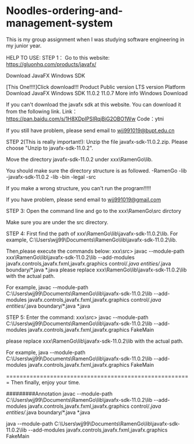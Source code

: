 # Noodles-ordering-and-management-system
This is my group assignment when I was studying software engineering in my junior year.


HELP TO USE:
STEP 1：
Go to this website: https://gluonhq.com/products/javafx/

Download JavaFX Windows SDK

[This One!!!!]Click download!!!
Product			Public version	LTS version	Platform	Download
JavaFX Windows SDK	11.0.2		11.0.7 More info	Windows	Download 

If you can't download the javafx sdk at this website. You can download it from the following link.
Link：https://pan.baidu.com/s/1H8XDpIPSIRqjBiG2OBO1Ww 
Code：ytni

If you still have problem, please send email to wjj991019@bupt.edu.cn

STEP 2(This is really important!):
Unzip the file javafx-sdk-11.0.2.zip. Please choose "Unzip to javafx-sdk-11.0.2". 

Move the directory javafx-sdk-11.0.2 under xxx\RamenGo\lib.

You should make sure the directory structure is as followed.
-RamenGo
  -lib
    -javafx-sdk-11.0.2
        -lib
        -bin
        -legal
  -src

If you make a wrong structure, you can't run the program!!!!!

If you have problem, please send email to wjj991019@gmail.com

STEP 3:
Open the command line and go to the xxx\RamenGo\src dirctory

Make sure you are under the src directory.

STEP 4:
First find the path of  xxx\RamenGo\lib\javafx-sdk-11.0.2\lib.
For example,  C:\Users\wjj99\Documents\RamenGo\lib\javafx-sdk-11.0.2\lib.

Then,please execute the commands  below:
xxx\src>	javac --module-path  xxx\RamenGo\lib\javafx-sdk-11.0.2\lib --add-modules javafx.controls,javafx.fxml,javafx.graphics control/*.java entities/*.java boundary/*.java *.java
please replace xxx\RamenGo\lib\javafx-sdk-11.0.2\lib with the actual path.

For example, javac --module-path C:\Users\wjj99\Documents\RamenGo\lib\javafx-sdk-11.0.2\lib --add-modules javafx.controls,javafx.fxml,javafx.graphics control/*.java entities/*.java boundary/*.java *.java

STEP 5:
Enter the command:
xxx\src>	javac --module-path C:\Users\wjj99\Documents\RamenGo\lib\javafx-sdk-11.0.2\lib --add-modules javafx.controls,javafx.fxml,javafx.graphics FakeMain

please replace xxx\RamenGo\lib\javafx-sdk-11.0.2\lib with the actual path.

For example, java --module-path C:\Users\wjj99\Documents\RamenGo\lib\javafx-sdk-11.0.2\lib --add-modules javafx.controls,javafx.fxml,javafx.graphics FakeMain


=======================================================
Then finally, enjoy your time.


#########Annotation
javac --module-path C:\Users\wjj99\Documents\RamenGo\lib\javafx-sdk-11.0.2\lib --add-modules javafx.controls,javafx.fxml,javafx.graphics control/*.java entities/*.java boundary/*.java *.java

java --module-path C:\Users\wjj99\Documents\RamenGo\lib\javafx-sdk-11.0.2\lib --add-modules javafx.controls,javafx.fxml,javafx.graphics FakeMain
